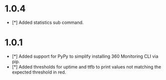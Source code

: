 # 1.0.4

* [*] Added statistics sub command.

# 1.0.1

* [*] Added support for PyPy to simplify installing 360 Monitoring CLI via pip.
* [*] Added thresholds for uptime and ttfb to print values not matching the expected threshold in red.
